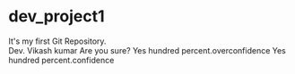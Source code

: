 # dev_project1
It's my first Git Repository.
<br>
Dev. Vikash kumar
Are you sure?
Yes hundred percent.overconfidence
Yes hundred percent.confidence
